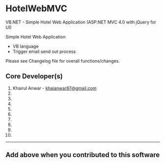 # HotelWebMVC
VB.NET - Simple Hotel Web Application
(ASP.NET MVC 4.0 with jQuery for UI)

Simple Hotel Web Application

- VB language
- Trigger email send out process


Please see Changelog file for overall functions/changes.


Core Developer(s)
-----------------

1. Khairul Anwar - khaianwar87@gmail.com
2. 
3. 
4. 
5. 
6. 
7. 
8. 
9. 
10. 

-----------------------------------------------
Add above when you contributed to this software
-----------------------------------------------
